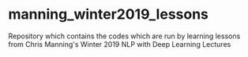 # manning_winter2019_lessons
Repository which contains the codes which are run by learning lessons from Chris Manning's Winter 2019 NLP with Deep Learning Lectures
